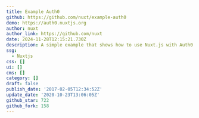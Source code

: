 ```yaml
---
title: Example Auth0
github: https://github.com/nuxt/example-auth0
demo: https://auth0.nuxtjs.org
author: nuxt
author_link: https://github.com/nuxt
date: 2024-11-28T12:15:21.730Z
description: A simple example that shows how to use Nuxt.js with Auth0.
ssg:
  - Nuxtjs
css: []
ui: []
cms: []
category: []
draft: false
publish_date: '2017-02-05T12:34:52Z'
update_date: '2020-10-23T13:06:05Z'
github_star: 722
github_fork: 158
---
```

